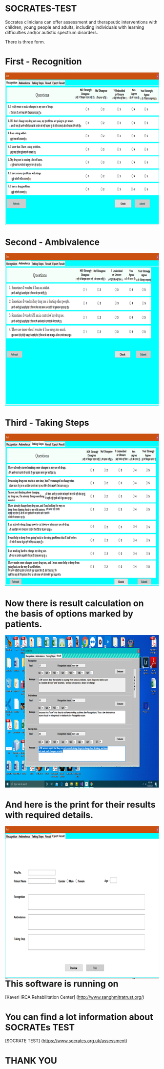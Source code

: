 # SOCRATES-TEST
Socrates clinicians can offer assessment and therapeutic interventions with children, young people and adults, including individuals with learning difficulties and/or autistic spectrum disorders.

There is three form.

# First - Recognition
<img src="https://github.com/imjgautam/SOCRATES-TEST/blob/master/ss1.png" align="middle"
     alt="Recognitionv" width="800" height="500">   
     
# Second - Ambivalence
<img src="https://github.com/imjgautam/SOCRATES-TEST/blob/master/ss2.png" align="middle"
     alt="Recognitionv" width="800" height="500">
     
# Third - Taking Steps
<img src="https://github.com/imjgautam/SOCRATES-TEST/blob/master/ss3.png" align="middle"
     alt="Recognitionv" width="800" height="500">
     
# Now there is result calculation on the basis of options marked by patients.
<img src="https://github.com/imjgautam/SOCRATES-TEST/blob/master/gautam%20pt.png" align="middle"
     alt="Recognitionv" width="800" height="500">
     
     
     
# And here is the print for their results with required details.

<img src="https://github.com/imjgautam/SOCRATES-TEST/blob/master/ss4.png" align="right"
     alt="Recognitionv" width="800" height="500">
     
     
     
     
# This software is running on 
[Kaveri IRCA Rehabilitation Center] (http://www.sanghmitratrust.org/)


# You can find a lot information about SOCRATEs TEST
[SOCRATE TEST] (https://www.socrates.org.uk/assessment)


# THANK YOU
